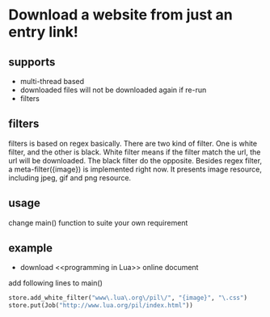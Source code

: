 # Download a website from just an entry link!


## supports

* multi-thread based
* downloaded files will not be downloaded again if re-run
* filters

## filters

filters is based on regex basically. 
There are two kind of filter. One is white filter, and the other is black.
White filter means if the filter match the url, the url will be downloaded. The black filter do the opposite.
Besides regex filter, a meta-filter({image}) is implemented right now. It presents image resource, including jpeg,
gif and png resource.


## usage

change main() function to suite your own requirement

## example

* download \<\<programming in Lua\>\> online document

add following lines to main()

```python
store.add_white_filter("www\.lua\.org\/pil\/", "{image}", "\.css")
store.put(Job("http://www.lua.org/pil/index.html"))
```
